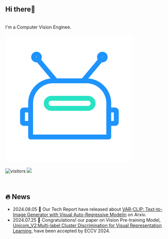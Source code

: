 ## Hi there👋
<br>I'm a Computer Vision Enginee.<br>  
![robot](./img/jiqiren.svg)

![visitors](https://visitor-badge.laobi.icu/badge?page_id=daixiangzi.daixiangzi)
[![](https://img.shields.io/github/followers/daixiangzi?color=27da6b&logo=Handshake)](https://github.com/daixiangzi?tab=followers)
<p align="left">
<br>

## 🔥 News
* 2024.08.05 🎉 Our Tech Report have released about [VAR-CLIP: Text-to-Image Generator with Visual Auto-Regressive Modelin](https://arxiv.org/pdf/2408.01181) on Arxiv.
* 2024.07.25 🎉 Congratulations! our paper on Vision Pre-training Model, [Unicom_V2:Multi-label Cluster Discrimination for Visual Representation Learning](https://arxiv.org/abs/2407.17331), have been accepted by ECCV 2024.
<!--
**daixiangzi/daixiangzi** is a ✨ _special_ ✨ repository because its `README.md` (this file) appears on your GitHub profile.

Here are some ideas to get you started:

- 🔭 I’m currently working on ...
- 🌱 I’m currently learning ...
- 👯 I’m looking to collaborate on ...
- 🤔 I’m looking for help with ...
- 💬 Ask me about ...
- 📫 How to reach me: ...
- 😄 Pronouns: ...
- ⚡ Fun fact: ...
-->
